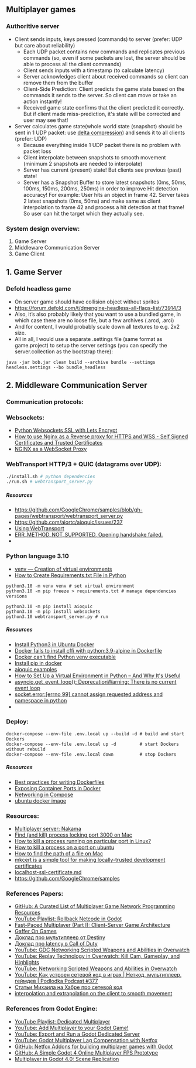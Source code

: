 Multiplayer games
---

### Authoritive server
- Client sends inputs, keys pressed (commands) to server (prefer: UDP but care about reliability)
  - Each UDP packet contains new commands and replicates previous commands (so, even if some packets are lost, the server should be able to process all the client commands)
  - Client sends inputs with a timestamp (to calculate latency)
  - Server acknowledges client about received commands so client can remove them from the buffer
  - Client-Side Prediction: Client predicts the game state based on the commands it sends to the server. So client can move or take an action instantly!
  - Received game state confirms that the client predicted it correctly. But if client made miss-prediction, it's state will be corrected and user may see that!
- Server calculates game state(whole world state (snapshot) should be sent in 1 UDP packet: use [delta compression](./docs/delta_compression.md)) and sends it to all clients (prefer: UDP)
  - Because everything inside 1 UDP packet there is no problem with packet loss
  - Client interpolate between snapshots to smooth movement (minimum 2 snapshots are needed to interpolate)
  - Server has current (present) state! But clients see previous (past) state!
  - Server has a Snapshot Buffer to store latest snapshots (0ms, 50ms, 100ms, 150ms, 200ms, 250ms) in order to improve Hit detection accuracy! For example: User hits an object in frame 42. Server takes 2 latest snapshots (0ms, 50ms) and make same as client interpolation to frame 42 and process a hit detection at that frame! So user can hit the target which they actually see.

### System design overview:
1. Game Server
2. Middleware Communication Server
3. Game Client

## 1. Game Server
### Defold headless game
- On server game should have collision object without sprites
- https://forum.defold.com/t/dmengine-headless-all-flags-list/73914/3
- Also, it’s also probably likely that you want to use a bundled game, in which case there are no loose file, but a few archives (.arcd, .arci)
- And for content, I would probably scale down all textures to e.g. 2x2 size.
- All in all, I would use a separate .settings file (same format as game.project) to setup the server settings (you can specify the server.collection as the bootstrap there):
```shell
java -jar bob.jar clean build --archive bundle --settings headless.settings --bo bundle_headless 
```

## 2. Middleware Communication Server
### Communication protocols:
### Websockets:
- [Python Websockets SSL with Lets Encrypt](https://gist.github.com/xprilion/ceab48ec77a70be1d403e396170991e6)
- [How to use Nginx as a Reverse proxy for HTTPS and WSS - Self Signed Certificates and Trusted Certificates](https://www.linkedin.com/pulse/how-use-nginx-reverse-proxy-https-wss-self-signed-ramos-da-silva/)
- [NGINX as a WebSocket Proxy](https://www.nginx.com/blog/websocket-nginx/)

### WebTransport HTTP/3 + QUIC (datagrams over UDP):
```sh
./install.sh # python dependencies
./run.sh # webtransport_server.py
```
##### Resources
- https://github.com/GoogleChrome/samples/blob/gh-pages/webtransport/webtransport_server.py
- https://github.com/aiortc/aioquic/issues/237
- [Using WebTransport](https://developer.chrome.com/en/articles/webtransport/)
- [ERR_METHOD_NOT_SUPPORTED, Opening handshake failed.](https://github.com/aiortc/aioquic/issues/237)
- 

### Python language 3.10
- [venv — Creation of virtual environments](https://docs.python.org/3/library/venv.html)
- [How to Create Requirements.txt File in Python](https://www.javatpoint.com/how-to-create-requirements-txt-file-in-python)
```shell
python3.10 -m venv venv # set virtual environment
python3.10 -m pip freeze > requirements.txt # manage dependencies versions

python3.10 -m pip install aioquic
python3.10 -m pip install websockets
python3.10 webtransport_server.py # run
```
##### Resources
- [Install Python3 in Ubuntu Docker](https://jdhao.github.io/2021/01/17/install_python3_in_ubuntu_docker/)
- [Docker fails to install cffi with python:3.9-alpine in Dockerfile](https://stackoverflow.com/questions/71372066/docker-fails-to-install-cffi-with-python3-9-alpine-in-dockerfile)
- [Docker can't find Python venv executable](https://stackoverflow.com/questions/72468361/docker-cant-find-python-venv-executable)
- [Install pip in docker](https://stackoverflow.com/questions/36611052/install-pip-in-docker)
- [aioquic examples](https://github.com/aiortc/aioquic/tree/main/examples)
- [How to Set Up a Virtual Environment in Python – And Why It's Useful](https://www.freecodecamp.org/news/how-to-setup-virtual-environments-in-python/)
- [asyncio.get_event_loop(): DeprecationWarning: There is no current event loop](https://stackoverflow.com/questions/73361664/asyncio-get-event-loop-deprecationwarning-there-is-no-current-event-loop)
- [socket.error:[errno 99] cannot assign requested address and namespace in python](https://stackoverflow.com/questions/19246103/socket-errorerrno-99-cannot-assign-requested-address-and-namespace-in-python)
- 

### Deploy:
```shell
docker-compose --env-file .env.local up --build -d # build and start Dockers
docker-compose --env-file .env.local up -d         # start Dockers without rebuild
docker-compose --env-file .env.local down          # stop Dockers
```

##### Resources
- [Best practices for writing Dockerfiles](https://docs.docker.com/develop/develop-images/dockerfile_best-practices/)
- [Exposing Container Ports in Docker](https://blog.knoldus.com/exposing-container-ports-in-docker/)
- [Networking in Compose](https://docs.docker.com/compose/networking/)
- [ubuntu docker image](https://hub.docker.com/_/ubuntu/tags?page=1&name=22)

### Resources:
- [Multiplayer server: Nakama](server/Nakama.md)
- [Find (and kill) process locking port 3000 on Mac](https://stackoverflow.com/questions/3855127/find-and-kill-process-locking-port-3000-on-mac)
- [How to kill a process running on particular port in Linux?](https://stackoverflow.com/questions/11583562/how-to-kill-a-process-running-on-particular-port-in-linux)
- [How to kill a process on a port on ubuntu](https://stackoverflow.com/questions/9346211/how-to-kill-a-process-on-a-port-on-ubuntu)
- [How to find the path of a file on Mac](https://setapp.com/how-to/how-to-find-the-path-of-a-file-in-mac)
- [mkcert is a simple tool for making locally-trusted development certificates](https://github.com/FiloSottile/mkcert)
- [localhost-ssl-certificate.md](https://gist.github.com/ethicka/27c36c975a5c2cbbd1874bc78bab61c4)
- https://github.com/GoogleChrome/samples

### References Papers:
- [GitHub: A Curated List of Multiplayer Game Network Programming Resources](https://github.com/ThusSpokeNomad/GameNetworkingResources)
- [YouTube Playlist: Rollback Netcode in Godot](https://youtube.com/playlist?list=PLCBLMvLIundBXwTa6gwlOUNc29_9btoir&si=2YQN2EW5xAbOrU1d)
- [Fast-Paced Multiplayer (Part I): Client-Server Game Architecture](https://www.gabrielgambetta.com/client-server-game-architecture.html)
- [Gaffer On Games](https://gafferongames.com/)
- [Доклад про мультиплеер от Destiny](https://www.gdcvault.com/play/1022246/Shared-World-Shooter-Destiny-s)
- [Доклад про latency в Call of Duty](https://gdcvault.com/play/1023220/Fighting-Latency-on-Call-of)
- [YouTube: GDC Networking Scripted Weapons and Abilities in Overwatch](https://www.youtube.com/watch?v=odSBJ49rzDo)
- [YouTube: Replay Technology in Overwatch: Kill Cam, Gameplay, and Highlights](https://www.youtube.com/watch?v=W4oZq4tn57w)
- [YouTube: Networking Scripted Weapons and Abilities in Overwatch](https://www.youtube.com/watch?v=ScyZjcjTlA4)
- [YouTube: Как устроен сетевой код в играх | Неткод, мультиплеер, геймдев | Podlodka Podcast #377](https://youtu.be/Hf1_0RCrw7o?si=PcQQfhb0syLi-LSM)
- [Статьи Михаила на Хабре про сетевой код](https://habr.com/ru/users/marsermd/publications/articles/)
- [interpolation and extrapolation on the client to smooth movement](https://www.google.com/search?q=interpolation+and+extrapolation+on+the+client+to+smooth+movement&oq=interpolation+and+extrapolation+on+the+client+to+smooth+movement&gs_lcrp=EgZjaHJvbWUyBggAEEUYOTIHCAEQIRiPAtIBCDU2OTlqMGo3qAIAsAIA&sourceid=chrome&ie=UTF-8)

### References from Godot Engine:
- [YouTube Playlist: Dedicated Multiplayer](https://youtube.com/playlist?list=PLZ-54sd-DMAKU8Neo5KsVmq8KtoDkfi4s&si=diFKwNYeEH_FNBYd)
- [YouTube: Add Multiplayer to your Godot Game!](https://youtu.be/V4a_J38XdHk?si=9ZJCS1iRwI4bBTK7)
- [YouTube: Export and Run a Godot Dedicated Server](https://www.youtube.com/watch?v=jgJuX04cq7k)
- [YouTube: Godot Multiplayer Lag Compensation with Netfox](https://youtu.be/GqHTNmRspjU?si=EzmM4nZoJ2KWfsJA)
- [GitHub: Netfox Addons for building multiplayer games with Godot](https://github.com/foxssake/netfox/discussions)
- [GitHub: A Simple Godot 4 Online Multiplayer FPS Prototype](https://github.com/devloglogan/MultiplayerFPSTutorial)
- [Multiplayer in Godot 4.0: Scene Replication](https://godotengine.org/article/multiplayer-in-godot-4-0-scene-replication/)
